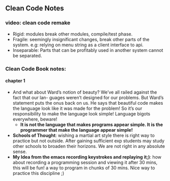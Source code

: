 ## Clean Code Notes

### video: clean code remake

- Rigid: modules break other modules, compile/test phase.
- Fragile: seemingly insignificant changes, break other parts of the system. e.g: relying on menu string as a client interface to api.
- Inseparable: Parts that can be profitably used in another system cannot be separated.

### Clean Code Book notes:


#### chapter 1

- And what about Ward’s notion of beauty? We’ve all railed against the fact that our lan- guages weren’t designed for our problems. But Ward’s statement puts the onus back on us. He says that beautiful code makes the language look like it was made for the problem! So it’s our responsibility to make the language look simple! Language bigots everywhere, beware! 
	- **It is not the language that makes programs appear simple. It is the programmer that make the language appear simple!**
- **Schools of Thought**: wishing a martial art style there is right way to practice but not outside. After gaining sufficient exp students may study other schools to broaden their horizons. We are not right in any absolute sense.
- **My Idea from the emacs recording keystrokes and replaying it;)**: how about recording a programming session and viewing it after 30 mins, this will be fun! a way to program in chunks of 30 mins. Nice way to practice this discipline ;)


